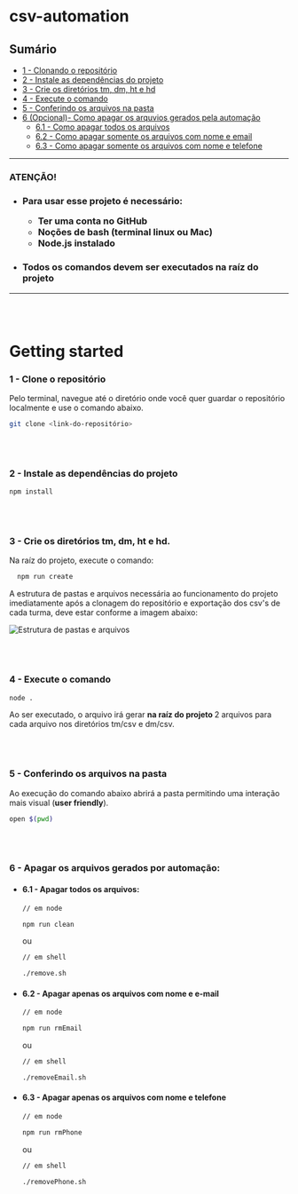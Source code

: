 # csv-automation

## Sumário
  - [1 - Clonando o repositório](#1---clone-o-repositório)
  - [2 - Instale as dependências do projeto](#2---instale-as-dependências-do-projeto)
  - [3 - Crie os diretórios tm, dm, ht e hd](#3---crie-os-diretórios-tm-dm-ht-e-hd)
  - [4 - Execute o comando](#4---execute-o-comando)
  - [5 - Conferindo os arquivos na pasta](#)
  - [6 (Opcional)- Como apagar os arquvios gerados pela automação](#6---apagar-os-arquivos-gerados-por-automação) 
    - [6.1 - Como apagar todos os arquivos](#61---apagar-todos-os-arquivos)
    - [6.2 - Como apagar somente os arquivos com nome e email](#62---apagar-apenas-os-arquivos-com-nome-e-e-mail) 
    - [6.3 - Como apagar somente os arquivos com nome e telefone](#63---apagar-apenas-os-arquivos-com-nome-e-telefone)

<hr>

<h3>
  <strong>ATENÇÃO!</strong>
</h3>

- <h3>Para usar esse projeto é necessário:
    <ul> 
      <li>Ter uma conta no GitHub</li> 
      <li>Noções de bash (terminal linux ou Mac)</li>
      <li>Node.js instalado</li>
    </ul>
  </h3>

- <h3>Todos os comandos devem ser executados na raíz do projeto</h3>
<hr>

<br />
<br />

# Getting started 

### 1 - Clone o repositório
<p>Pelo terminal, navegue até o diretório onde você quer guardar o repositório localmente e use o comando abaixo.</p>

```sh
git clone <link-do-repositório>
```
<br />
<br />

### 2 - Instale as dependências do projeto

```sh
npm install
```
<br />
<br />

### 3 - Crie os diretórios <strong>tm</strong>, <strong>dm</strong>, <strong>ht</strong> e <strong>hd</strong>.

  <p>Na raíz do projeto, execute o comando:</p>

```sh
  npm run create
```
  <!-- - Dentro de cada um, crie um diretório chamado <strong>csv</strong> -->

  <p>
    A estrutura de pastas e arquivos necessária ao funcionamento do projeto imediatamente após a clonagem do repositório e exportação dos csv's de cada turma, deve estar conforme a imagem abaixo:
  </p>

![Estrutura de pastas e arquivos](https://github.com/lucasbarreto-dev/csv-automation/blob/main/public/%C3%81rvore%20-%20pastas%20e%20arquivos.png?raw=true)

<br />
<br />

### 4 - Execute o comando

```sh
node .
```

<!--- 
```js
// ./index.js

const path = require('path');
const { auto } = require('./utils/auto');

const TM = path.resolve(__dirname, './tm/csv');
const DM = path.resolve(__dirname, './dm/csv');

const directories = [ DM, TM ];

directories.forEach((directory) => auto(directory));
```
--->

<p>Ao ser executado, o arquivo irá gerar <strong> na raíz do projeto </strong> 2 arquivos para cada arquivo nos diretórios tm/csv e dm/csv.</p>

<br />
<br />

### 5 - Conferindo os arquivos na pasta

Ao execução do comando abaixo abrirá a pasta permitindo uma interação mais visual (<strong>user friendly</strong>).

```sh
open $(pwd)
```

<br />
<br />


### 6 - Apagar os arquivos gerados por automação:

  - #### 6.1 - Apagar todos os arquivos:
    ```sh
    // em node

    npm run clean
    ```

      ou

    ```sh
    // em shell

    ./remove.sh
    ```

  - #### 6.2 - Apagar apenas os arquivos com nome e e-mail

    ```sh
    // em node

    npm run rmEmail
    ```
      ou

    ```sh
    // em shell

    ./removeEmail.sh
    ```

  - #### 6.3 - Apagar apenas os arquivos com nome e telefone

    ```sh
    // em node

    npm run rmPhone
    ```
      ou

    ```sh
    // em shell

    ./removePhone.sh
    ```
